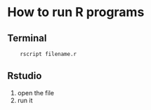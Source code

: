 # How to run R programs

## Terminal 
```r
    rscript filename.r
```

## Rstudio
1. open the file
2. run it 
